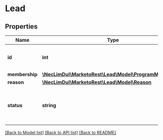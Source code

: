 # Lead

## Properties
Name | Type | Description | Notes
------------ | ------------- | ------------- | -------------
**id** | **int** | Unique integer id of a lead record | [optional] 
**membership** | [**\NecLimDul\MarketoRest\Lead\Model\ProgramMembership**](ProgramMembership.md) |  | [optional] 
**reason** | [**\NecLimDul\MarketoRest\Lead\Model\Reason**](Reason.md) |  | [optional] 
**status** | **string** | Status of the operation performed on the record | [optional] 

[[Back to Model list]](../README.md#documentation-for-models) [[Back to API list]](../README.md#documentation-for-api-endpoints) [[Back to README]](../README.md)


